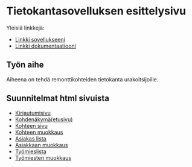 # Tietokantasovelluksen esittelysivu

Yleisiä linkkejä:

* [Linkki sovellukseeni](http://hyytiala.users.cs.helsinki.fi/remonttidb)
* [Linkki dokumentaatiooni](https://www.github.com)

## Työn aihe

Aiheena on tehdä remonttikohteiden tietokanta urakoitsijoille.

## Suunnitelmat html sivuista
* [Kirjautumisivu](http://hyytiala.users.cs.helsinki.fi/remonttidb)
* [Kohdenäkymä(etusivu)](http://hyytiala.users.cs.helsinki.fi/remonttidb/kohteet)
* [Kohteen sivu](http://hyytiala.users.cs.helsinki.fi/remonttidb/kohde)
* [Kohteen muokkaus](http://hyytiala.users.cs.helsinki.fi/remonttidb/muokkaa)
* [Asiakas lista](http://hyytiala.users.cs.helsinki.fi/remonttidb/asiakkaat)
* [Asiakkaan muokkaus](http://hyytiala.users.cs.helsinki.fi/remonttidb/asiakasmuok)
* [Työmieslista](http://hyytiala.users.cs.helsinki.fi/remonttidb/tyomiehet)
* [Työmiesten muokkaus](http://hyytiala.users.cs.helsinki.fi/remonttidb/tyomiesmuok)
